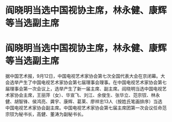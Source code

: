 # 阎晓明当选中国视协主席，林永健、康辉等当选副主席

# 阎晓明当选中国视协主席，林永健、康辉等当选副主席

据中国艺术报，9月12日，中国电视艺术家协会第七次全国代表大会在京闭幕。大会选举产生了中国电视艺术家协会第七届理事会理事。在中国电视艺术家协会第七届理事会第一次会议上，选举产生了新一届主席、副主席。阎晓明当选中国电视艺术家协会主席，王丽萍（女）、华宣飞、刘江、余俊生、张华立、范宗钗、林永健、胡智锋、侯鸿亮、龚宇、康辉、葛莱、廖祥忠13人（按姓氏笔画排序）当选中国电视艺术家协会副主席。中国电视艺术家协会第七届主席团第一次会议任命范宗钗为秘书长，高健、董涛为副秘书长。

